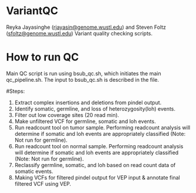 # VariantQC
Reyka Jayasinghe (rjayasin@genome.wustl.edu) and Steven Foltz (sfoltz@genome.wustl.edu)
Variant quality checking scripts.
# How to run QC
Main QC script is run using bsub_qc.sh, which initiates the main qc_pipeline.sh. The input to bsub_qc.sh is described in the file.

#Steps:
1. Extract complex insertions and deletions from pindel output. 	
2. Identify somatic, germline, and loss of heterozygosity(loh) events.
3. Filter out low coverage sites (20 read min).
4. Make unfiltered VCF for germline, somatic and loh events.
5. Run readcount tool on tumor sample. Performing readcount analysis will determine if somatic and loh events are appropriately classified (Note: Not run for germline). 
6. Run readcount tool on normal sample. Performing readcount analysis will determine if somatic and loh events are appropriately classified (Note: Not run for germline).
7. Reclassify germline, somatic, and loh based on read count data of somatic events.  
8. Making VCFs for filtered pindel output for VEP input & annotate final filtered VCF using VEP.
